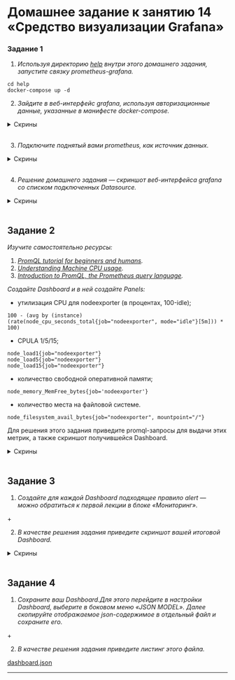 # Домашнее задание к занятию 14 «Средство визуализации Grafana»

### Задание 1

1. _Используя директорию [help](./help) внутри этого домашнего задания, запустите связку prometheus-grafana._  
```
cd help
docker-compose up -d
```

2. _Зайдите в веб-интерфейс grafana, используя авторизационные данные, указанные в манифесте docker-compose._  
<details>
<summary>Скрины</summary>

<image src="./images/screenshot_1.png">  

</details>
</br>

3. _Подключите поднятый вами prometheus, как источник данных._  
<details>
<summary>Скрины</summary>

<image src="./images/screenshot_2.png">
  
</details>
</br>

4. _Решение домашнего задания — скриншот веб-интерфейса grafana со списком подключенных Datasource._  
<details>
<summary>Скрины</summary>

<image src="./images/screenshot_3.png">
  
</details>
</br>

## Задание 2

_Изучите самостоятельно ресурсы:_  

1. _[PromQL tutorial for beginners and humans](https://valyala.medium.com/promql-tutorial-for-beginners-9ab455142085)._  
2. _[Understanding Machine CPU usage](https://www.robustperception.io/understanding-machine-cpu-usage)._  
3. _[Introduction to PromQL, the Prometheus query language](https://grafana.com/blog/2020/02/04/introduction-to-promql-the-prometheus-query-language/)._  

_Создайте Dashboard и в ней создайте Panels:_  

- утилизация CPU для nodeexporter (в процентах, 100-idle);
```
100 - (avg by (instance) (rate(node_cpu_seconds_total{job="nodeexporter", mode="idle"}[5m])) * 100)
```

- CPULA 1/5/15;
```
node_load1{job="nodeexporter"}
node_load5{job="nodeexporter"}
node_load15{job="nodeexporter"}
```

- количество свободной оперативной памяти;
```
node_memory_MemFree_bytes{job='nodeexporter'}
```

- количество места на файловой системе.
```
node_filesystem_avail_bytes{job="nodeexporter", mountpoint="/"}
```

Для решения этого задания приведите promql-запросы для выдачи этих метрик, а также скриншот получившейся Dashboard.
<details>
<summary>Скрины</summary>

<image src="./images/screenshot_4.png">
  
</details>
</br>

## Задание 3

1. _Создайте для каждой Dashboard подходящее правило alert — можно обратиться к первой лекции в блоке «Мониторинг»._  
  
\+  
    
2. _В качестве решения задания приведите скриншот вашей итоговой Dashboard._  
<details>
<summary>Скрины</summary>

<image src="./images/screenshot_5.png">
  
</details>
</br>

## Задание 4

1. _Сохраните ваш Dashboard.Для этого перейдите в настройки Dashboard, выберите в боковом меню «JSON MODEL». Далее скопируйте отображаемое json-содержимое в отдельный файл и сохраните его._  
  
\+
  
2. _В качестве решения задания приведите листинг этого файла._  
  
[dashboard.json](./dashboard.json)

---
